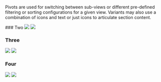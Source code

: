 Pivots are used for switching between sub-views or different pre-defined filtering or sorting configurations for a given view. Variants may also use a combination of icons and text or just icons to articulate section content.

<DisplayToggle onText="Dark" offText="Light" label="Theme Switcher">
### Two

<img className="off" src="https://res-1.cdn.office.net/files/fabric-cdn-prod_20221209.001/fabric-website/images/controls/ios/updated/img_pivot_03_twosegments_light.png?text=LightMode" />
<img className="on" src="https://res-1.cdn.office.net/files/fabric-cdn-prod_20221209.001/fabric-website/images/controls/ios/updated/img_pivot_03_twosegments_dark.png?text=DarkMode" />

### Three

<img className="off" src="https://res-1.cdn.office.net/files/fabric-cdn-prod_20221209.001/fabric-website/images/controls/ios/updated/img_pivot_02_threesegments_light.png?text=LightMode" />
<img className="on" src="https://res-1.cdn.office.net/files/fabric-cdn-prod_20221209.001/fabric-website/images/controls/ios/updated/img_pivot_02_threesegments_dark.png?text=DarkMode" />

### Four

<img className="off" src="https://res-1.cdn.office.net/files/fabric-cdn-prod_20221209.001/fabric-website/images/controls/ios/updated/img_pivot_01_foursegments_light.png?text=LightMode" />
<img className="on" src="https://res-1.cdn.office.net/files/fabric-cdn-prod_20221209.001/fabric-website/images/controls/ios/updated/img_pivot_01_foursegments_dark.png?text=DarkMode" />

</DisplayToggle>
